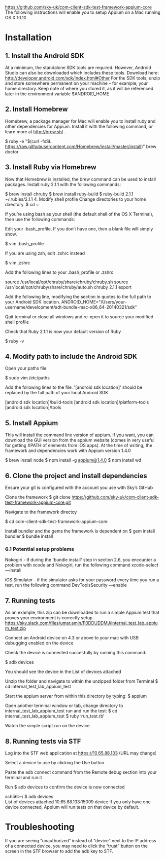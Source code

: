 https://github.com/sky-uk/com-client-sdk-test-framework-appium-core 
The following instructions will enable you to setup Appium on a Mac running OS X 10.10

# Installation

## 1. Install the Android SDK
At a minimum, the standalone SDK tools are required. However, Android Studio can also be downloaded which includes these tools.
Download here: http://developer.android.com/sdk/index.html#Other 
For the SDK tools, unzip and store somewhere permanent on your machine – for example, your home directory.
Keep note of where you stored it, as it will be referenced later in the environment variable $ANDROID_HOME

## 2. Install Homebrew
Homebrew, a package manager for Mac will enable you to install ruby and other dependencies for Appium. Install it with the following command, or learn more at http://brew.sh/ .

$ ruby -e "$(curl -fsSL https://raw.githubusercontent.com/Homebrew/install/master/install)"
brew doctor

## 3. Install Ruby via Homebrew
Now that Homebrew is installed, the brew command can be used to install packages. Install ruby 2.1.1 with the following commands:

$ brew install chruby
$ brew install ruby-build
$ ruby-build 2.1.1 ~/.rubies/2.1.1
4. Modify shell profile
Change directories to your home directory.
$ cd ~

If you’re using bash as your shell (the default shell of the OS X Terminal), then use the following commands:

Edit your .bash_profile. If you don’t have one, then a blank file will simply show.

$ vim .bash_profile

If you are using zsh, edit .zshrc instead

$ vim .zshrc

Add the following lines to your .bash_profile or .zshrc

source /usr/local/opt/chruby/share/chruby/chruby.sh
source /usr/local/opt/chruby/share/chruby/auto.sh
chruby 2.1.1
export 

Add the following line, modifying the section in quotes to the full path to your Android SDK location.
ANDROID_HOME="/Users/your-username/development/adt-bundle-mac-x86_64-20140321/sdk"

Quit terminal or close all windows and re-open it to source your modified shell profile

Check that Ruby 2.1.1 is now your default version of Ruby

$ ruby -v

## 4. Modify path to include the Android SDK
Open your paths file

$ sudo vim /etc/paths

Add the following lines to the file. '[android sdk location]' should be replaced by the full path of your local Android SDK

[android sdk location]/build-tools
[android sdk location]/platform-tools
[android sdk location]/tools

## 5. Install Appium
This will install the command line version of appium. If you want, you can download the GUI version from the appium website (comes in very useful for getting XPATH of elements from iOS apps). At the time of writing, the framework and dependencies work with Appium version 1.4.0

$ brew install node
$ npm install -g appium@1.4.0
$ npm install wd

## 6. Clone the project and install dependencies
Ensure your git is configured with the account you use with Sky’s GitHub 

Clone the framework
$ git clone https://github.com/sky-uk/com-client-sdk-test-framework-appium-core.git

Navigate to the framework directoy

$ cd com-client-sdk-test-framework-appium-core

Install bundler and the gems the framework is dependent on
$ gem install bundler
$ bundle install

### 6.1 Potential setup problems

Nokogiri - if during the 'bundle install' step in section 2.6, you encounter a problem with xcode and Nokogiri, run the following command xcode-select —install

iOS Simulator - if the simulator asks for your password every time you run a test, run the following command DevToolsSecurity —enable

## 7. Running tests
As an example, this zip can be downloaded to run a simple Appium test that proves your environment is correctly setup. https://sky.slack.com/files/umar.amin/F0DDUDDMJ/internal_test_lab_appium_test.zip 

Connect an Android device on 4.3 or above to your mac with USB debugging enabled on the device

Check the device is connected succesfully by running this command:

$ adb devices

You should see the device in the List of devices attached

Unzip the folder and navigate to within the unzipped folder from Terminal
$ cd internal_test_lab_appium_test

Start the appium server from within this directory by typing:
$ appium

Open another terminal window or tab, change directory to internal_test_lab_appium_test run and run the test:
$ cd internal_test_lab_appium_test
$ ruby ‘run_test.rb’

Watch the simple script run on the device

## 8. Running tests via STF
Log into the STF web application at https://10.65.88.133 (URL may change)

Select a device to use by clicking the Use button



Paste the adb connect command from the Remote debug section into your terminal and run it


Run $ adb devices to confirm the device is now connected

sch56:~/ $ adb devices                                               
List of devices attached
10.65.88.133:15009  device
If you only have one device connected, Appium will run tests on that device by default. 

# Troubleshooting
If you are seeing “unauthorized” instead of “device” next to the IP address of a connected device, you may need to click the “trust” button on the screen in the STF browser to add the adb key to STF.
